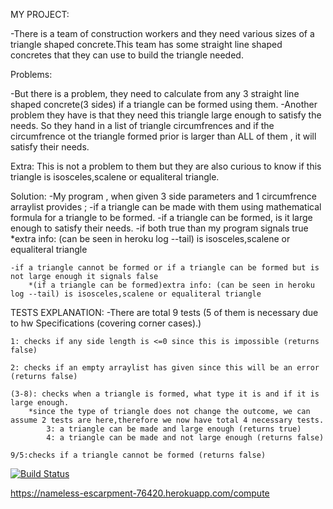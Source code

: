 MY PROJECT:

-There is a team of construction workers and they need various sizes of a triangle shaped concrete.This team
has some straight line shaped concretes that they can use to build the triangle needed.

Problems:

-But there is a problem, they need to calculate from any 3 straight line shaped concrete(3 sides) if a triangle can be formed using them.
-Another problem they have is that they need this triangle large enough to satisfy the needs. So they hand in
a list of triangle circumfrences and if the circumfrence ot the triangle formed prior is larger than ALL of them , it will satisfy their needs.

Extra: This is not a problem to them but they are also curious to know if this triangle is isosceles,scalene or equaliteral triangle.

Solution:
-My program , when given 3 side parameters and 1 circumfrence arraylist provides ;
    -if a triangle can be made with them using mathematical formula for a triangle to be formed.
        -if a triangle can be formed, is it large enough to satisfy their needs.
            -if both true than my program signals true 
            *extra info: (can be seen in heroku log --tail) is isosceles,scalene or equaliteral triangle

    -if a triangle cannot be formed or if a triangle can be formed but is not large enough it signals false
        *(if a triangle can be formed)extra info: (can be seen in heroku log --tail) is isosceles,scalene or equaliteral triangle

TESTS EXPLANATION:
-There are total 9 tests (5 of them is necessary due to hw Specifications (covering corner cases).)

    1: checks if any side length is <=0 since this is impossible (returns false)

    2: checks if an empty arraylist has given since this will be an error (returns false)

    (3-8): checks when a triangle is formed, what type it is and if it is large enough.
        *since the type of triangle does not change the outcome, we can assume 2 tests are here,therefore we now have total 4 necessary tests.
            3: a triangle can be made and large enough (returns true)
            4: a triangle can be made and not large enough (returns false)

    9/5:checks if a triangle cannot be formed (returns false)

[![Build Status](https://app.travis-ci.com/BahacanKaratas/HW1FINAL481.svg?branch=main)](https://app.travis-ci.com/BahacanKaratas/HW1FINAL481)

https://nameless-escarpment-76420.herokuapp.com/compute